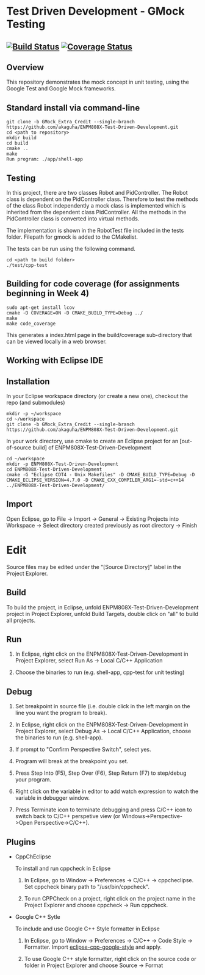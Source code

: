# Test Driven Development - GMock Testing
[![Build Status](https://travis-ci.org/rohit517/ENPM808X-Test-Driven-Development.svg?branch=master)](https://travis-ci.org/rohit517/ENPM808X-Test-Driven-Development)
[![Coverage Status](https://coveralls.io/repos/github/rohit517/ENPM808X-Test-Driven-Development/badge.svg?branch=master)](https://coveralls.io/github/rohit517/ENPM808X-Test-Driven-Development?branch=master)
---

## Overview
This repository demonstrates the mock concept in unit testing, using the Google Test and Google Mock frameworks.  

## Standard install via command-line
```
git clone -b GMock_Extra_Credit --single-branch https://github.com/akaguha/ENPM808X-Test-Driven-Development.git
cd <path to repository>
mkdir build
cd build
cmake ..
make
Run program: ./app/shell-app
```

## Testing
In this project, there are two classes Robot and PidController. The Robot class is dependent on the PidController class. Therefore to test the methods of the class Robot independently a mock class is implemented which is inherited from the dependent  class PidController. All the methods in the PidController class is converted into virtual methods.

The implementation is shown in the RobotTest file included in the tests folder. Filepath for gmock is added to the CMakelist.

The tests can be run using the following command.
```
cd <path to build folder>
./test/cpp-test
```

## Building for code coverage (for assignments beginning in Week 4)
```
sudo apt-get install lcov
cmake -D COVERAGE=ON -D CMAKE_BUILD_TYPE=Debug ../
make
make code_coverage
```
This generates a index.html page in the build/coverage sub-directory that can be viewed locally in a web browser.

## Working with Eclipse IDE ##

## Installation

In your Eclipse workspace directory (or create a new one), checkout the repo (and submodules)
```
mkdir -p ~/workspace
cd ~/workspace
git clone -b GMock_Extra_Credit --single-branch https://github.com/akaguha/ENPM808X-Test-Driven-Development.git
```

In your work directory, use cmake to create an Eclipse project for an [out-of-source build] of ENPM808X-Test-Driven-Development

```
cd ~/workspace
mkdir -p ENPM808X-Test-Driven-Development
cd ENPM808X-Test-Driven-Development
cmake -G "Eclipse CDT4 - Unix Makefiles" -D CMAKE_BUILD_TYPE=Debug -D CMAKE_ECLIPSE_VERSION=4.7.0 -D CMAKE_CXX_COMPILER_ARG1=-std=c++14 ../ENPM808X-Test-Driven-Development/
```

## Import

Open Eclipse, go to File -> Import -> General -> Existing Projects into Workspace -> 
Select directory created previously as root directory -> Finish

# Edit

Source files may be edited under the "[Source Directory]" label in the Project Explorer.


## Build

To build the project, in Eclipse, unfold ENPM808X-Test-Driven-Development project in Project Explorer,
unfold Build Targets, double click on "all" to build all projects.

## Run

1. In Eclipse, right click on the ENPM808X-Test-Driven-Development in Project Explorer,
select Run As -> Local C/C++ Application

2. Choose the binaries to run (e.g. shell-app, cpp-test for unit testing)


## Debug


1. Set breakpoint in source file (i.e. double click in the left margin on the line you want 
the program to break).

2. In Eclipse, right click on the ENPM808X-Test-Driven-Development in Project Explorer, select Debug As -> 
Local C/C++ Application, choose the binaries to run (e.g. shell-app).

3. If prompt to "Confirm Perspective Switch", select yes.

4. Program will break at the breakpoint you set.

5. Press Step Into (F5), Step Over (F6), Step Return (F7) to step/debug your program.

6. Right click on the variable in editor to add watch expression to watch the variable in 
debugger window.

7. Press Terminate icon to terminate debugging and press C/C++ icon to switch back to C/C++ 
perspetive view (or Windows->Perspective->Open Perspective->C/C++).


## Plugins

- CppChEclipse

    To install and run cppcheck in Eclipse

    1. In Eclipse, go to Window -> Preferences -> C/C++ -> cppcheclipse.
    Set cppcheck binary path to "/usr/bin/cppcheck".

    2. To run CPPCheck on a project, right click on the project name in the Project Explorer 
    and choose cppcheck -> Run cppcheck.


- Google C++ Sytle

    To include and use Google C++ Style formatter in Eclipse

    1. In Eclipse, go to Window -> Preferences -> C/C++ -> Code Style -> Formatter. 
    Import [eclipse-cpp-google-style][reference-id-for-eclipse-cpp-google-style] and apply.

    2. To use Google C++ style formatter, right click on the source code or folder in 
    Project Explorer and choose Source -> Format

[reference-id-for-eclipse-cpp-google-style]: https://raw.githubusercontent.com/google/styleguide/gh-pages/eclipse-cpp-google-style.xml
